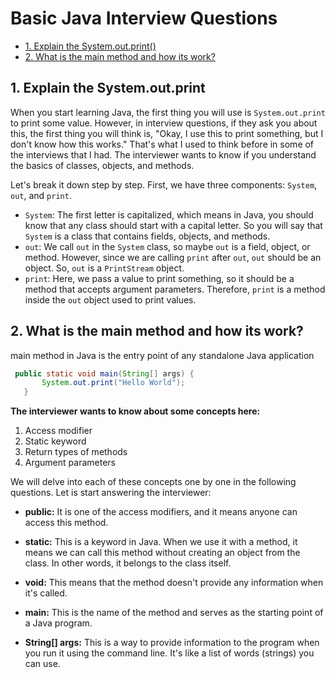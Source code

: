 # Basic Java Interview Questions


+ [1. Explain the System.out.print()](#1-explain-the-system.out.print)
+ [2. What is the main method and how its work?](2-what-is-the-main-method-and-how-its-work?)

## 1. Explain the System.out.print

When you start learning Java, the first thing you will use is `System.out.print` to print some value. However, in interview questions, if they ask you about this, the first thing you will think is, "Okay, I use this to print something, but I don't know how this works." That's what I used to think before in some of the interviews that I had. The interviewer wants to know if you understand the basics of classes, objects, and methods.

Let's break it down step by step. First, we have three components: `System`, `out`, and `print`.

- `System`: The first letter is capitalized, which means in Java, you should know that any class should start with a capital letter. So you will say that `System` is a class that contains fields, objects, and methods.
- `out`: We call `out` in the `System` class, so maybe `out` is a field, object, or method. However, since we are calling `print` after `out`, `out` should be an object. So, `out` is a `PrintStream` object.
- `print`: Here, we pass a value to print something, so it should be a method that accepts argument parameters. Therefore, `print` is a method inside the `out` object used to print values.


## 2. What is the main method and how its work?

main method in Java is the entry point of any standalone Java application

```java
 public static void main(String[] args) {
       System.out.print("Hello World");
   }
```

**The interviewer wants to know about some concepts here:**

1. Access modifier
2. Static keyword
3. Return types of methods
4. Argument parameters

We will delve into each of these concepts one by one in the following questions. Let is start answering the interviewer:

- **public:** It is one of the access modifiers, and it means anyone can access this method.

- **static:** This is a keyword in Java. When we use it with a method, it means we can call this method without creating an object from the class. In other words, it belongs to the class itself.

- **void:** This means that the method doesn't provide any information when it's called.

- **main:** This is the name of the method and serves as the starting point of a Java program.

- **String[] args:** This is a way to provide information to the program when you run it using the command line. It's like a list of words (strings) you can use.
